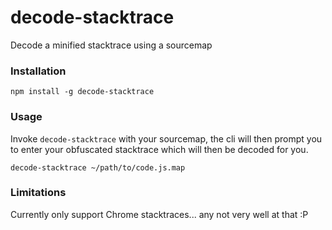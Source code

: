 # decode-stacktrace
Decode a minified stacktrace using a sourcemap

### Installation
```
npm install -g decode-stacktrace
```

### Usage
Invoke `decode-stacktrace` with your sourcemap, the cli will then prompt you to enter your obfuscated stacktrace which will then be decoded for you.

```
decode-stacktrace ~/path/to/code.js.map
```

### Limitations
Currently only support Chrome stacktraces... any not very well at that :P

